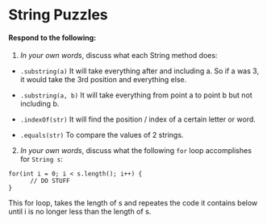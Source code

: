 # String Puzzles
#### Respond to the following:

1. *In your own words*, discuss what each String method does:
  * `.substring(a)`
    It will take everything after and including a. So if a was 3, it would take the 3rd position and everything else.

  * `.substring(a, b)`
    It will take everything from point a to point b but not including b.

  * `.indexOf(str)`
    It will find the position / index of a certain letter or word.

  * `.equals(str)`
    To compare the values of 2 strings.


2. *In your own words*, discuss what the following `for` loop accomplishes for `String s`:
```
for(int i = 0; i < s.length(); i++) {
      // DO STUFF
}
```
 This for loop, takes the length of s and repeates the code it contains below until i is no longer less than the length of s.
